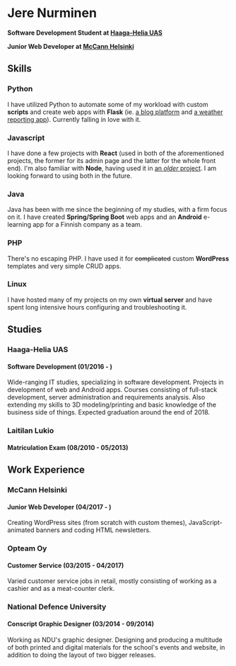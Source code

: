 # Jere Nurminen
**Software Development Student at [Haaga-Helia UAS](https://www.haaga-helia.fi/)**

**Junior Web Developer at [McCann Helsinki](www.mccann.fi)**

## Skills
### Python
I have utilized Python to automate some of my workload with custom **scripts** and create web apps with **Flask** (ie. [a blog platform](https://github.com/JereNurminen/blog-platform) and [a weather reporting app](https://github.com/JereNurminen/weather-app)). Currently falling in love with it.
### Javascript
I have done a few projects with **React** (used in both of the aforementioned projects, the former for its admin page and the latter for the whole front end). I'm also familiar with **Node**, having used it in [an *older* project](https://github.com/JereNurminen/nodejs_chat_webapp). I am looking forward to using both in the future.
### Java
Java has been with me since the beginning of my studies, with a firm focus on it. I have created **Spring/Spring Boot** web apps and an **Android** e-learning app for a Finnish company as a team.
### PHP
There's no escaping PHP. I have used it for ~~complicated~~ custom **WordPress** templates and very simple CRUD apps.
### Linux
I have hosted many of my projects on my own **virtual server** and have spent long intensive hours configuring and troubleshooting it.

## Studies
### Haaga-Helia UAS
#### Software Development (01/2016 - )
Wide-ranging IT studies, specializing in software development. Projects in development of web and Android apps. Courses consisting of full-stack development, server administration and requirements analysis. Also extending my skills to 3D modeling/printing and basic knowledge of the business side of things. Expected graduation around the end of 2018. 
### Laitilan Lukio
#### Matriculation Exam (08/2010 - 05/2013)

## Work Experience
### McCann Helsinki
#### Junior Web Developer (04/2017 - )
Creating WordPress sites (from scratch with custom themes), JavaScript-animated banners and coding HTML newsletters. 
### Opteam Oy
#### Customer Service (03/2015 - 04/2017)
Varied customer service jobs in retail, mostly consisting of working as a cashier and as a meat-counter clerk.
### National Defence University
#### Conscript Graphic Designer (03/2014 - 09/2014)
Working as NDU's graphic designer. Designing and producing a multitude of both printed and digital materials for the school's events and website, in addition to doing the layout of two bigger releases.
